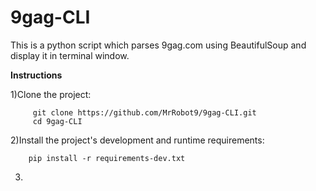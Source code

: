 # 9gag-CLI

This is a python script which parses 9gag.com using BeautifulSoup and display it in terminal window.

**Instructions**

1)Clone the project:
    
         git clone https://github.com/MrRobot9/9gag-CLI.git
         cd 9gag-CLI
         
2)Install the project's development and runtime requirements:

		pip install -r requirements-dev.txt
        
 3)


    
 